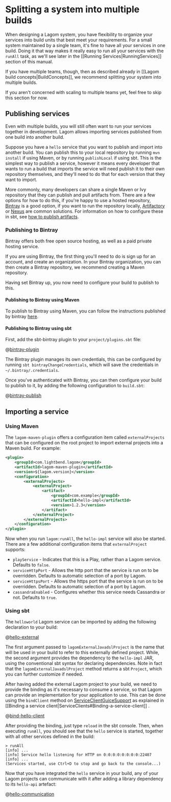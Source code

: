 # Splitting a system into multiple builds

When designing a Lagom system, you have flexibility to organize your services into build units that best meet your requirements. For a small system maintained by a single team, it's fine to have all your services in one build. Doing it that way makes it really easy to run all your services with the `runAll` task, as we'll see later in the [[Running Services|RunningServices]] section of this manual.

If you have multiple teams, though, then as described already in [[Lagom build concepts|BuildConcepts]], we recommend splitting your system into multiple builds.

If you aren't concerned with scaling to multiple teams yet, feel free to skip this section for now.

## Publishing services

Even with multiple builds, you will still often want to run your services together in development.  Lagom allows importing services published from one build into another build.

Suppose you have a `hello` service that you want to publish and import into another build.  You can publish this to your local repository by running `mvn install` if using Maven, or by running `publishLocal` if using sbt.  This is the simplest way to publish a service, however it means every developer that wants to run a build that imports the service will need publish it to their own repository themselves, and they'll need to do that for each version that they want to import.

More commonly, many developers can share a single Maven or Ivy repository that they can publish and pull artifacts from.  There are a few options for how to do this, if you're happy to use a hosted repository, [Bintray](https://bintray.com) is a good option, if you want to run the repository locally, [Artifactory](https://www.jfrog.com/open-source/) or [Nexus](https://www.sonatype.com/products-overview) are common solutions.  For information on how to configure these in sbt, see [how to publish artifacts](https://www.scala-sbt.org/1.x/docs/Publishing.html).

### Publishing to Bintray

Bintray offers both free open source hosting, as well as a paid private hosting service.

If you are using Bintray, the first thing you'll need to do is sign up for an account, and create an organization.  In your Bintray organization, you can then create a Bintray repository, we recommend creating a Maven repository.

Having set Bintray up, you now need to configure your build to publish to this.

#### Publishing to Bintray using Maven

To publish to Bintray using Maven, you can follow the instructions published by bintray [here](https://blog.bintray.com/2015/09/17/publishing-your-maven-project-to-bintray/).

#### Publishing to Bintray using sbt

First, add the sbt-bintray plugin to your `project/plugins.sbt` file:

@[bintray-plugin](code/multiple-builds.sbt)

The Bintray plugin manages its own credentials, this can be configured by running `sbt bintrayChangeCredentials`, which will save the credentials in `~/.bintray/.credentials`.

Once you've authenticated with Bintray, you can then configure your build to publish to it, by adding the following configuration to `build.sbt`:

@[bintray-publish](code/multiple-builds.sbt)

## Importing a service

### Using Maven

The `lagom-maven-plugin` offers a configuration item called `externalProjects` that can be configured on the root project to import external projects into a Maven build.  For example:

```xml
<plugin>
    <groupId>com.lightbend.lagom</groupId>
    <artifactId>lagom-maven-plugin</artifactId>
    <version>${lagom.version}</version>
    <configuration>
        <externalProjects>
            <externalProject>
                <artifact>
                    <groupId>com.example</groupId>
                    <artifactId>hello-impl</artifactId>
                    <version>1.2.3</version>
                </artifact>
            </externalProject>
        </externalProjects>
    </configuration>
</plugin>
```

Now when you run `lagom:runAll`, the `hello-impl` service will also be started.  There are a few additional configuration items that `externalProject` supports:

* `playService` - Indicates that this is a Play, rather than a Lagom service. Defaults to `false`.
* `serviceHttpPort` - Allows the http port that the service is run on to be overridden. Defaults to automatic selection of a port by Lagom.
* `serviceHttpsPort` - Allows the https port that the service is run on to be overridden. Defaults to automatic selection of a port by Lagom.
* `cassandraEnabled` - Configures whether this service needs Cassandra or not. Defaults to `true`.

### Using sbt

The `helloworld` Lagom service can be imported by adding the following declaration to your build:

@[hello-external](code/multiple-builds.sbt)

The first argument passed to `lagomExternalJavadslProject` is the name that will be used in your build to refer to this externally defined project. While, the second argument provides the dependency to the `hello-impl` JAR, using the conventional sbt syntax for declaring dependencies. Note in fact that the `lagomExternalJavadslProject` method returns a sbt `Project`, which you can further customize if needed.

After having added the external Lagom project to your build, we need to provide the binding as it's necessary to consume a service, so that Lagom can provide an implementation for your application to use.  This can be done using the `bindClient` method on [ServiceClientGuiceSupport](api/index.html?com/lightbend/lagom/javadsl/client/ServiceClientGuiceSupport.html) as explained in [[Binding a service client|ServiceClients#Binding-a-service-client]] .

@[bind-hello-client](../services/code/docs/services/client/Module.java)

After providing the binding, just type `reload` in the sbt console. Then, when executing `runAll`, you should see that the `hello` service is started, together with all other services defined in the build:


```console
> runAll
[info] ...
[info] Service hello listening for HTTP on 0:0:0:0:0:0:0:0:22407
[info] ...
(Services started, use Ctrl+D to stop and go back to the console...)
```

Now that you have integrated the `hello` service in your build, any of your Lagom projects can communicate with it after adding a library dependency to its `hello-api` artefact:

@[hello-communication](code/multiple-builds.sbt)

